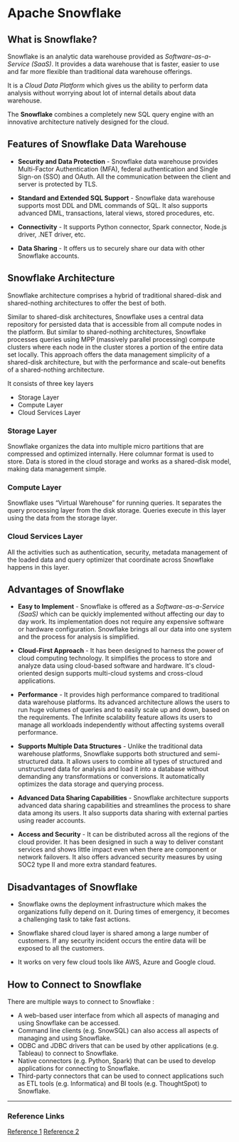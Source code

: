 # **Apache Snowflake**

## **What is Snowflake**?

Snowflake is an analytic data warehouse provided as *Software-as-a-Service (SaaS)*. It provides a data warehouse that is faster, easier to use and far more flexible than traditional data warehouse offerings. 

It is a *Cloud Data Platform* which gives us the ability to perform data analysis without worrying about lot of internal details about data warehouse.

The **Snowflake**  combines a completely new SQL query engine with an innovative architecture natively designed for the cloud.

## **Features of Snowflake Data Warehouse**

* **Security and Data Protection** - Snowflake data warehouse provides Multi-Factor Authentication (MFA), federal authentication and Single Sign-on (SSO) and OAuth. All the communication between the client and server is protected by TLS.

* **Standard and Extended SQL Support** - Snowflake data warehouse supports most DDL and DML commands of SQL. It also supports advanced DML, transactions, lateral views, stored procedures, etc.

* **Connectivity** - It supports Python connector, Spark connector, Node.js driver, .NET driver, etc.

* **Data Sharing** - It offers us to securely share our data with other Snowflake accounts.


## **Snowflake Architecture**

Snowflake architecture comprises a hybrid of traditional shared-disk and shared-nothing architectures to offer the best of both.

Similar to shared-disk architectures, Snowflake uses a central data repository for persisted data that is accessible from all compute nodes in the platform. But similar to shared-nothing architectures, Snowflake processes queries using MPP (massively parallel processing) compute clusters where each node in the cluster stores a portion of the entire data set locally. This approach offers the data management simplicity of a shared-disk architecture, but with the performance and scale-out benefits of a shared-nothing architecture.

It consists of three key layers
* Storage Layer
* Compute Layer
* Cloud Services Layer

### **Storage Layer**

Snowflake organizes the data into multiple micro partitions that are compressed and optimized internally. Here columnar format is used to store. Data is stored in the cloud storage and works as a shared-disk model, making data management simple. 

### **Compute Layer**

Snowflake uses “Virtual Warehouse” for running queries. It separates the query processing layer from the disk storage. Queries execute in this layer using the data from the storage layer.

### **Cloud Services Layer**

All the activities such as authentication, security, metadata management of the loaded data and query optimizer that coordinate across Snowflake happens in this layer.

## **Advantages of Snowflake**

* **Easy to Implement** - Snowflake is offered as a *Software-as-a-Service (SaaS)* which can be quickly implemented without affecting our day to day work. Its implementation does not require any expensive software or hardware configuration. Snowflake brings all our data into one system and the process for analysis is simplified.

* **Cloud-First Approach** - It has been designed to harness the power of cloud computing technology. It simplifies the process to store and analyze data using cloud-based software and hardware. It's cloud-oriented design supports multi-cloud systems and cross-cloud applications.

* **Performance** - It provides high performance compared to traditional data warehouse platforms. Its advanced architecture allows the users to run huge volumes of queries and to easily scale up and down, based on the requirements. The Infinite scalability feature allows its users to manage all workloads independently without affecting systems overall performance. 

* **Supports Multiple Data Structures** - Unlike the traditional data warehouse platforms, Snowflake supports both structured and semi-structured data. It allows users to combine all types of structured and unstructured data for analysis and load it into a database without demanding any transformations or conversions. It automatically optimizes the data storage and querying process.

* **Advanced Data Sharing Capabilities** - Snowflake architecture supports advanced data sharing capabilities and streamlines the process to share data among its users. It also supports data sharing with external parties using reader accounts.

* **Access and Security** - It can be distributed across all the regions of the cloud provider. It has been designed in such a way to deliver constant services and shows little impact even when there are component or network failovers. It also offers advanced security measures by using SOC2 type II and more extra standard features.

## **Disadvantages of Snowflake**

* Snowflake owns the deployment infrastructure which makes the organizations fully depend on it. During times of emergency, it becomes a challenging task to take fast actions.

* Snowflake shared cloud layer is shared among a large number of customers. If any security incident occurs the entire data will be exposed to all the customers.

* It works on very few cloud tools like AWS, Azure and Google cloud.



## **How to Connect to Snowflake**

There are multiple ways to connect to Snowflake : 

* A web-based user interface from which all aspects of managing and using Snowflake can be accessed.
* Command line clients (e.g. SnowSQL) can also access all aspects of managing and using Snowflake.
* ODBC and JDBC drivers that can be used by other applications (e.g. Tableau) to connect to Snowflake.
* Native connectors (e.g. Python, Spark) that can be used to develop applications for connecting to Snowflake.
* Third-party connectors that can be used to connect applications such as ETL tools (e.g. Informatica) and BI tools (e.g. ThoughtSpot) to Snowflake.


---

### **Reference Links**

[Reference 1](https://docs.snowflake.com/en/user-guide/intro-key-concepts.html)
[Reference 2](https://hevodata.com/blog/snowflake-architecture-cloud-data-warehouse/)
